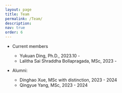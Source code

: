 ```yaml
---
layout: page
title: Team
permalink: /Team/
description: 
nav: true
order: 6
---
```


- Current members
    - Yukuan Ding, Ph.D., 2023.10 - 
    - Lalitha Sai Shraddha Bollapragada, MSc, 2023 -

- Alumni:
    - Dinghao Xue, MSc with distinction, 2023 - 2024
    - Qingyue Yang, MSc, 2023 - 2024